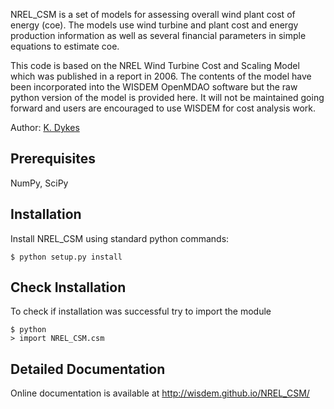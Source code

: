 NREL_CSM is a set of models for assessing overall wind plant cost of energy (coe).  The models use wind turbine and plant cost and energy production information as well as several financial parameters in simple equations to estimate coe.

This code is based on the NREL Wind Turbine Cost and Scaling Model which was published in a report in 2006.  The contents of the model have been incorporated into the WISDEM OpenMDAO software but the raw python version of the model is provided here.  It will not be maintained going forward and users are encouraged to use WISDEM for cost analysis work.

Author: [K. Dykes](mailto:katherine.dykes@nrel.gov)

## Prerequisites

NumPy, SciPy

## Installation

Install NREL_CSM using standard python commands:

	$ python setup.py install

## Check Installation

To check if installation was successful try to import the module

	$ python
	> import NREL_CSM.csm

## Detailed Documentation

Online documentation is available at <http://wisdem.github.io/NREL_CSM/>